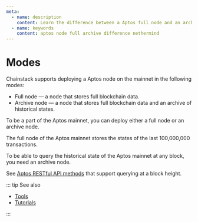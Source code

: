 ```yaml
---
meta:
  - name: description
    content: Learn the difference between a Aptos full node and an archive node. Run sample commands to see the difference.
  - name: keywords
    content: aptos node full archive difference nethermind
---
```


# Modes

Chainstack supports deploying a Aptos node on the mainnet in the following modes:

* Full node — a node that stores full blockchain data.
* Archive node — a node that stores full blockchain data and an archive of historical states.

To be a part of the Aptos mainnet, you can deploy either a full node or an archive node.

The full node of the Aptos mainnet stores the states of the last 100,000,000 transactions.

To be able to query the historical state of the Aptos mainnet at any block, you need an archive node.

See [Aptos RESTful API methods](https://fullnode.devnet.aptoslabs.com/v1/spec#/) that support querying at a block height.

::: tip See also

* [Tools](/operations/aptos/tools)
* [Tutorials](/tutorials/aptos/)

:::
